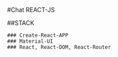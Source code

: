#Chat REACT-JS

##STACK

    ### Create-React-APP
    ### Material-UI
    ### React, React-DOM, React-Router